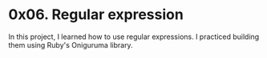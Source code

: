 # 0x06. Regular expression
In this project, I learned how to use regular expressions. I practiced building them using Ruby's Oniguruma library.
